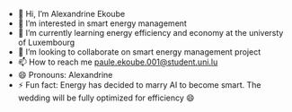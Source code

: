 - 👋 Hi, I’m Alexandrine Ekoube
- 👀 I’m interested in smart energy management
- 🌱 I’m currently learning energy efficiency and economy at the universty of Luxembourg
- 💞️ I’m looking to collaborate on smart energy management project
- 📫 How to reach me paule.ekoube.001@student.uni.lu
- 😄 Pronouns: Alexandrine
- ⚡ Fun fact: Energy has decided to marry AI to become smart. The wedding will be fully optimized for efficiency 😄

<!---
Alexek2025/Alexek2025 is a ✨ special ✨ repository because its `README.md` (this file) appears on your GitHub profile.
You can click the Preview link to take a look at your changes.
--->
